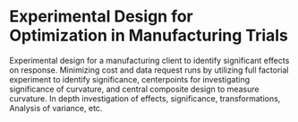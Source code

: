 # Experimental Design for Optimization in Manufacturing Trials
Experimental design for a manufacturing client to identify significant effects on response.  Minimizing cost and data request runs by utilizing full factorial experiment to identify significance, centerpoints for investigating significance of curvature, and central composite design to measure curvature.  In depth investigation of effects, significance, transformations, Analysis of variance, etc.
